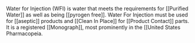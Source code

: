 Water for Injection (WFI) is water that meets the requirements for [[Purified Water]] as well as being [[pyrogen free]]. Water For Injection must be used for [[aseptic]] products and [[Clean In Place]] for [[Product Contact]] parts.
It is a registered [[Monograph]], most prominently in the [[United States Pharmacopeia.